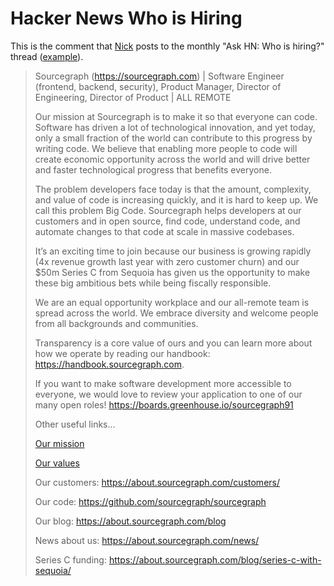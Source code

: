 # Hacker News Who is Hiring

This is the comment that [Nick](../../../team/index.md#nick-snyder) posts to the monthly "Ask HN: Who is hiring?" thread ([example](https://news.ycombinator.com/item?id=23394377)).

> Sourcegraph (https://sourcegraph.com) | Software Engineer (frontend, backend, security), Product Manager, Director of Engineering, Director of Product | ALL REMOTE
>
> Our mission at Sourcegraph is to make it so that everyone can code. Software has driven a lot of technological innovation, and yet today, only a small fraction of the world can contribute to this progress by writing code. We believe that enabling more people to code will create economic opportunity across the world and will drive better and faster technological progress that benefits everyone.
>
> The problem developers face today is that the amount, complexity, and value of code is increasing quickly, and it is hard to keep up. We call this problem Big Code.
> Sourcegraph helps developers at our customers and in open source, find code, understand code, and automate changes to that code at scale in massive codebases.
>
> It’s an exciting time to join because our business is growing rapidly (4x revenue growth last year with zero customer churn) and our $50m Series C from Sequoia has given us the opportunity to make these big ambitious bets while being fiscally responsible.
>
> We are an equal opportunity workplace and our all-remote team is spread across the world. We embrace diversity and welcome people from all backgrounds and communities.
>
> Transparency is a core value of ours and you can learn more about how we operate by reading our handbook: https://handbook.sourcegraph.com.
>
> If you want to make software development more accessible to everyone, we would love to review your application to one of our many open roles!
> https://boards.greenhouse.io/sourcegraph91
>
> Other useful links...
>
> [Our mission](../../../strategy-goals/strategy/index.md)
>
> [Our values](../../../company-info-and-process/values/index.md)
>
> Our customers: https://about.sourcegraph.com/customers/
>
> Our code: https://github.com/sourcegraph/sourcegraph
>
> Our blog: https://about.sourcegraph.com/blog
>
> News about us: https://about.sourcegraph.com/news/
>
> Series C funding: https://about.sourcegraph.com/blog/series-c-with-sequoia/

